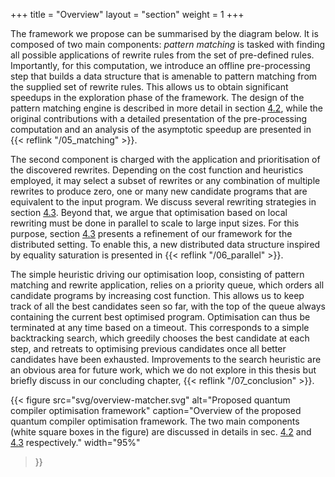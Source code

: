 +++
title = "Overview"
layout = "section"
weight = 1
+++

The framework we propose can be summarised by the diagram below.
It is composed of two main components: _pattern matching_
is tasked with finding all possible applications of rewrite rules from
the set of pre-defined rules.
Importantly, for this computation, we introduce an offline pre-processing step
that builds a data structure that is amenable to pattern matching from the
supplied set of rewrite rules. This allows us to obtain significant speedups
in the exploration phase of the framework.
The design of the pattern matching engine is described in more detail
in section [4.2](/04_rewriting#sec2), while the original contributions
with a detailed presentation of the pre-processing computation and an analysis of the
asymptotic speedup are presented in {{< reflink "/05_matching" >}}.

The second component is charged with the application and prioritisation
of the discovered rewrites.
Depending on the cost function and heuristics employed, it may select a subset
of rewrites or any combination of multiple rewrites to produce zero, one or many
new candidate programs that are equivalent to the input program.
We discuss several rewriting strategies in section [4.3](/04_rewriting#sec3).
Beyond that, we argue that optimisation based on local rewriting must be
done in parallel to scale to large input sizes.
For this purpose, section [4.3](/04_rewriting#sec3) presents a refinement of
our framework for the distributed setting.
To enable this, a new distributed data structure inspired by equality saturation
is presented in {{< reflink "/06_parallel" >}}. 

The simple heuristic driving our optimisation loop, consisting
of pattern matching and rewrite application, relies on a
priority queue, which orders all candidate programs by increasing
cost function.
This allows us to keep track of all the best candidates seen so
far, with the top of the queue always containing the current best
optimised program.
Optimisation can thus be terminated at any time based on a timeout.
This corresponds to a simple backtracking search, which greedily
chooses the best candidate at each step, and retreats to optimising
previous candidates once all better candidates have been exhausted.
Improvements to the search heuristic are an obvious area for future work, which we do not explore in this thesis but briefly
discuss in our concluding chapter, {{< reflink "/07_conclusion" >}}.

{{< figure
  src="svg/overview-matcher.svg"
  alt="Proposed quantum compiler optimisation framework"
  caption="Overview of the proposed quantum compiler optimisation framework. The two main components (white square boxes in the figure) are discussed in details in sec. [4.2](/04_rewriting#sec2) and [4.3](/04_rewriting#sec3) respectively."
  width="95%"
>}}
